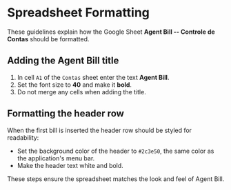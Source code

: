 # Spreadsheet Formatting

These guidelines explain how the Google Sheet **Agent Bill -- Controle de Contas** should be formatted.

## Adding the Agent Bill title
1. In cell `A1` of the `Contas` sheet enter the text **Agent Bill**.
2. Set the font size to **40** and make it **bold**.
3. Do not merge any cells when adding the title.

## Formatting the header row
When the first bill is inserted the header row should be styled for readability:

- Set the background color of the header to `#2c3e50`, the same color as the application's menu bar.
- Make the header text white and bold.

These steps ensure the spreadsheet matches the look and feel of Agent Bill.
